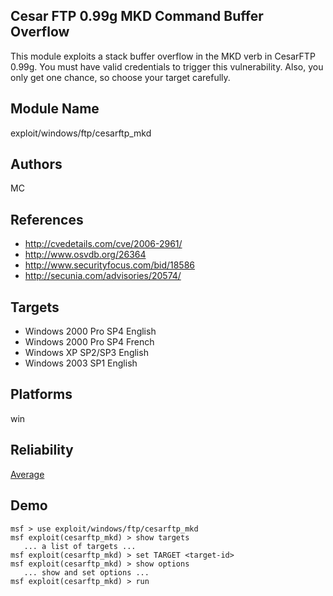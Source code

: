 ## Cesar FTP 0.99g MKD Command Buffer Overflow

This module exploits a stack buffer overflow in the MKD verb 
in CesarFTP 0.99g. You must have valid credentials to 
trigger this vulnerability. Also, you only get one chance, 
so choose your target carefully.


## Module Name
exploit/windows/ftp/cesarftp_mkd

## Authors
MC


## References
* http://cvedetails.com/cve/2006-2961/
* http://www.osvdb.org/26364
* http://www.securityfocus.com/bid/18586
* http://secunia.com/advisories/20574/



## Targets
* Windows 2000 Pro SP4 English
* Windows 2000 Pro SP4 French
* Windows XP SP2/SP3 English
* Windows 2003 SP1 English


## Platforms
win

## Reliability
[Average](https://github.com/rapid7/metasploit-framework/wiki/Exploit-Ranking)

## Demo

```
msf > use exploit/windows/ftp/cesarftp_mkd
msf exploit(cesarftp_mkd) > show targets
   ... a list of targets ...
msf exploit(cesarftp_mkd) > set TARGET <target-id>
msf exploit(cesarftp_mkd) > show options
   ... show and set options ...
msf exploit(cesarftp_mkd) > run
```
    
    